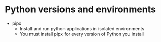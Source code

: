 # Python versions and environments

- pipx
    - Install and run python applications in isolated environments
    - You must install pipx for every version of Python you install